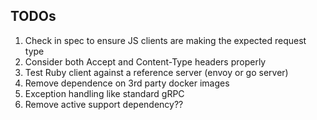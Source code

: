 ## TODOs

1. Check in spec to ensure JS clients are making the expected request type
1. Consider both Accept and Content-Type headers properly
1. Test Ruby client against a reference server (envoy or go server)
1. Remove dependence on 3rd party docker images
1. Exception handling like standard gRPC
1. Remove active support dependency??
